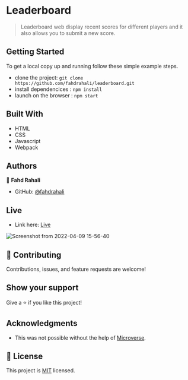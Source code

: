 # Leaderboard

> Leaderboard web display recent scores for different players and it also allows you to submit a new score.

## Getting Started
To get a local copy up and running follow these simple example steps.

- clone the project: `git clone https://github.com/fahdrahali/leaderboard.git`
- install dependencices : `npm install`
- launch on the browser : `npm start`
## Built With

- HTML 
- CSS 
- Javascript
- Webpack

## Authors

👤 **Fahd Rahali**

- GitHub: [@fahdrahali](https://github.com/fahdrahali)

## Live

- Link here: [Live](https://fahdrahali.github.io/leaderboard/)

![Screenshot from 2022-04-09 15-56-40](https://user-images.githubusercontent.com/43032318/162579672-1a6a20ed-5fcd-426d-8734-b1af22feb93d.png)


## 🤝 Contributing

Contributions, issues, and feature requests are welcome!

## Show your support

Give a ⭐️ if you like this project!

## Acknowledgments

- This was not possible without the help of [Microverse](https://github.com/microverseinc/curriculum-transversal-skills/blob/main/documentation/hello_microverse_project.md).

## 📝 License
This project is [MIT](https://github.com/microverseinc/readme-template/blob/master/MIT.md) licensed.
